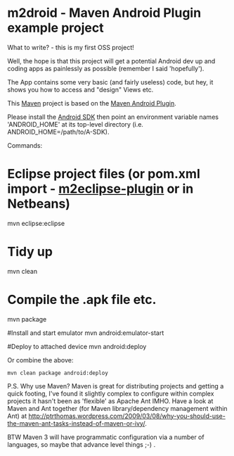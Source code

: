 # m2droid - Maven Android Plugin example project

What to write? - this is my first OSS project!

Well, the hope is that this project will get a potential Android dev up 
and coding apps as painlessly as possible (remember I said 'hopefully').

The App contains some very basic (and fairly useless) code, but hey, it shows
you how to access and "design" Views etc.

This [Maven][maven] project is based on the [Maven Android Plugin][maven-android-plugin].

Please install the [Android SDK][google-android-sdk] then point an environment variable names 
'ANDROID_HOME' at its top-level directory (i.e. ANDROID_HOME=/path/to/A-SDK).

Commands:

# Eclipse project files (or pom.xml import - [m2eclipse-plugin][m2eclipse] or in Netbeans)
mvn eclipse:eclipse

# Tidy up
mvn clean

# Compile the .apk file etc.
mvn package

#Install and start emulator
mvn android:emulator-start
 
#Deploy to attached device 
mvn android:deploy

Or combine the above:

	mvn clean package android:deploy

[google-android-sdk]: http://developer.android.com/sdk/installing.html
[google-eclipse-adt-plugin]: http://developer.android.com/sdk/eclipse-adt.html 
[m2eclipse]: http://m2eclipse.sonatype.org/installing-m2eclipse.html
[maven-android-plugin]: http://code.google.com/p/maven-android-plugin/
[m2e-android-integration]: http://code.google.com/a/eclipselabs.org/p/m2eclipse-android-integration/
[maven]: http://maven.apache.org/

P.S. Why use Maven? Maven is great for distributing projects and getting a quick
footing, I've found it slightly complex to configure within complex projects it hasn't been as 
'flexible' as Apache Ant IMHO. Have a look at Maven and Ant together (for 
Maven library/dependency management within Ant) at 
http://ptrthomas.wordpress.com/2009/03/08/why-you-should-use-the-maven-ant-tasks-instead-of-maven-or-ivy/. 

BTW Maven 3 will have programmatic configuration via a number of languages, so maybe that advance level things ;-) .
